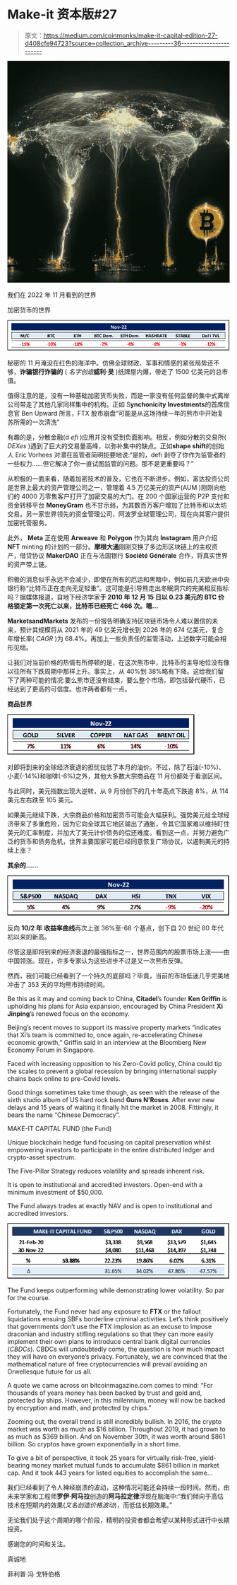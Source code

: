 # Make-it 资本版#27

> 原文：<https://medium.com/coinmonks/make-it-capital-edition-27-d408cfe94723?source=collection_archive---------36----------------------->

![](img/6f4072e880e3bb00f0a38a1c1f779078.png)

我们在 2022 年 11 月看到的世界

加密货币的世界

![](img/291a4c3cf0de08b3a1c99990145c716f.png)

秘密的 11 月淹没在红色的海洋中。仿佛全球财政、军事和情感的紧张局势还不够，**诈骗银行诈骗的** ( *名字创造***威利·吴** )纸牌屋内爆，带走了 1500 亿美元的总市值。

值得注意的是，没有一种基础加密货币失败，而是一家没有任何监督的集中式离岸公司带走了其他几家同样集中的机构。正如 S**ynchonicity Investments**的首席信息官 Ben Upward 所言，FTX 股市崩盘“可能是从这场持续一年的熊市中开始复苏所需的一次清洗”

有趣的是，分散金融(d *efi* )应用并没有受到负面影响。相反，例如分散的交易所( *DEXes* )遇到了巨大的交易量高峰，以弥补集中的缺点。正如**shape shift**的创始人 Eric Vorhees 对潜在监管者简明扼要地说:“是的，defi 剥夺了你作为监管者的一些权力……但它解决了你一直试图监管的问题。那不是更重要吗？”

从积极的一面来看，随着加密技术的普及，它也在不断进步。例如，富达投资公司是世界上最大的资产管理公司之一，管理着 4.5 万亿美元的资产(AUM )刚刚向他们的 4000 万零售客户打开了加密交易的大门。在 200 个国家运营的 P2P 支付和资金转移平台 **MoneyGram** 也不甘示弱，为其数百万客户增加了比特币和以太坊交易。另一家世界领先的资金管理公司，阿波罗全球管理公司，现在向其客户提供加密托管服务。

此外， **Meta** 正在使用 **Arweave** 和 **Polygon** 作为其向 **Instagram** 用户介绍 **NFT** minting 的计划的一部分。**摩根大通**刚刚交换了多边形区块链上的主权资产，借贷协议 **MakerDAO** 正在与法国银行 **Société Générale** 合作，将真实世界的资产带上链。

积极的消息似乎永远不会减少，即使在所有的厄运和黑暗中，例如前几天欧洲中央银行称“比特币正在走向无足轻重”。这可能是引导熊走出冬眠洞穴的完美相反指标吗？据媒体报道，自地下经济学家**于 2010 年 12 月 15 日以 0.23 美元的 BTC 价格锁定第一次死亡以来，比特币已经死亡 466 次。嗯…**

**MarketsandMarkets** 发布的一份报告明确支持区块链市场令人难以置信的未来，预计其规模将从 2021 年的 49 亿美元增长到 2026 年的 674 亿美元，复合年增长率( *CAGR* )为 68.4%。再加上一些负责任的监管活动，上述数字可能会相形见绌。

让我们对当前价格的热情有所停顿的是，在这次熊市中，比特币的主导地位没有像以往所有下跌周期中那样上升。事实上，从 40%到 38%略有下降。这给我们留下了两种可能的情况:要么熊市还没有结束，要么整个市场，即包括替代硬币，已经达到了更高的可信度。也许两者都有一点。

**商品世界**

![](img/54121c8f728f57095038fec0ecf7b724.png)

对即将到来的全球经济衰退的担忧拉低了本月的油价。不过，除了石油(-10%)、小麦(-14%)和咖啡(-6%)之外，其他大多数大宗商品在 11 月份都处于看涨区间。

与此同时，美元指数出现大逆转，从 9 月份创下的几十年高点下跌逾 8%，从 114 美元左右跌至 105 美元。

如果美元继续下跌，大宗商品价格和加密货币可能会大幅获利。强势美元给全球经济带来了多重危险，因为它向全球其它地区输出了通胀，令其它国家难以维持盯住美元的汇率制度，并加大了美元计价债务的偿还难度。看到这一点，并努力避免广泛的货币和债务危机，世界主要国家可能已经同意恢复广场协议，以遏制美元的持续上涨？

**其余的……**

![](img/65d2368830ccaa413f9b04654224614b.png)

反向 **10/2 年** **收益率曲线**再次上涨 36%至-68 个基点，创下自 20 世纪 80 年代初以来的新高。

尽管这是即将到来的经济衰退的最强指标之一，世界范围内的股票市场上涨——由中国领涨。现在，许多专家认为这些进步不过是又一次熊市反弹。

然而，我们可能已经看到了一个持久的底部吗？毕竟，当前的市场低迷几乎完美地冲击了 353 天的平均熊市持续时间。

Be this as it may and coming back to China, **Citadel**’s founder **Ken Griffin** is upholding his plans for Asia expansion, encouraged by China President **Xi Jinping**’s renewed focus on the economy.

Beijing’s recent moves to support its massive property markets “indicates that Xi’s team is committed to, once again, re-accelerating Chinese economic growth,” Griffin said in an interview at the Bloomberg New Economy Forum in Singapore.

Faced with increasing opposition to his Zero-Covid policy, China could tip the scales to prevent a global recession by bringing international supply chains back online to pre-Covid levels.

Good things sometimes take time though, as seen with the release of the sixth studio album of US hard rock band **Guns N’Roses**. After ever new delays and 15 years of waiting it finally hit the market in 2008\. Fittingly, it bears the name “Chinese Democracy”.

MAKE-IT CAPITAL FUND (the Fund)

Unique blockchain hedge fund focusing on capital preservation whilst empowering investors to participate in the entire distributed ledger and crypto-asset spectrum.

The Five-Pillar Strategy reduces volatility and spreads inherent risk.

It is open to institutional and accredited investors. Open-end with a minimum investment of $50,000.

The Fund always trades at exactly NAV and is open to institutional and accredited investors.

![](img/d482c2c490ff3484ac44209a4efd946a.png)

The Fund keeps outperforming while demonstrating lower volatility. So par for the course.

Fortunately, the Fund never had any exposure to **FTX** or the fallout liquidations ensuing SBFs borderline criminal activities. Let’s think positively that governments don’t use the FTX implosion as an excuse to impose draconian and industry stifling regulations so that they can more easily implement their own plans to introduce central bank digital currencies (*CBDCs*). CBDCs will undoubtedly come, the question is how much impact they will have on everyone’s privacy. Fortunately, we are convinced that the mathematical nature of free cryptocurrencies will prevail avoiding an Orwellesque future for us all.

A quote we came across on bitcoinmagazine.com comes to mind: “For thousands of years money has been backed by trust and gold and, protected by ships. However, in this millennium, money will now be backed by encryption and math, and protected by chips.”

Zooming out, the overall trend is still incredibly bullish. In 2016, the crypto market was worth as much as $16 billion. Throughout 2019, it had grown to as much as $369 billion. And on November 30th, it was worth around $861 billion. So cryptos have grown exponentially in a short time.

To give a bit of perspective, it took 25 years for virtually risk-free, yield-bearing money market mutual funds to accumulate $861 billion in market cap. And it took 443 years for listed equities to accomplish the same…

我们已经看到了令人神经崩溃的波动，这种情况可能还会持续一段时间。然而，由未来学家和工程师**罗伊·阿马拉**创造的**阿马拉定律**浮现在脑海中:“我们倾向于高估技术在短期内的效果(*又名创造价格波动*)，而低估长期效果。”

无论我们处于这个周期的哪个阶段，精明的投资者都会希望以某种形式进行中长期投资。

感谢您的时间和关注。

真诚地

菲利普·冯·戈特伯格